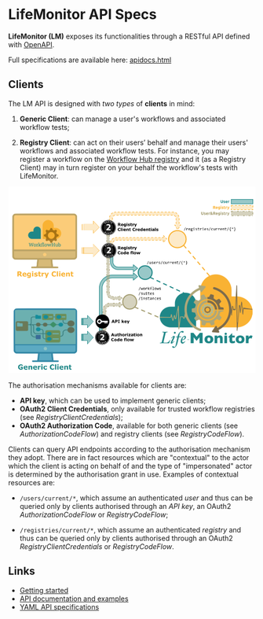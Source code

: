# LifeMonitor API Specs

**LifeMonitor (LM)** exposes its functionalities through a RESTful API defined with
[OpenAPI](https://swagger.io/specification).

Full specifications are available here: [apidocs.html](https://api.dev.lifemonitor.eu/static/apidocs.html)

## Clients

The LM API is designed with _two types_ of **clients** in mind:

1. **Generic Client**: can manage a user's workflows and associated workflow tests;

2. **Registry Client**: can act on their users’ behalf and manage their users'
   workflows and associated workflow tests. For instance, you may register a
   workflow on the [Workflow Hub registry](https://workflowhub.eu/) and it (as a
   Registry Client) may in turn register on your behalf the workflow's tests with
   LifeMonitor.


<img alt="LifeMonitor client types" src="images/lm_clients.png" width="900" />

The authorisation mechanisms available for clients are:

* **API key**, which can be used to implement generic clients;
* **OAuth2 Client Credentials**, only available for trusted workflow registries
  (see *RegistryClientCredentials*);
* **OAuth2 Authorization Code**, available for both generic clients (see
  *AuthorizationCodeFlow*) and registry clients (see *RegistryCodeFlow*).

Clients can query API endpoints according to the authorisation mechanism they
adopt.  There are in fact resources which are "contextual" to the actor which
the client is acting on behalf of and the type of "impersonated" actor is
determined by the authorisation grant in use. Examples of contextual resources
are:

- `/users/current/*`, which assume an authenticated _user_ and thus can be
  queried only by clients authorised through an _API key_, an OAuth2
_AuthorizationCodeFlow_ or _RegistryCodeFlow_;

- `/registries/current/*`, which assume an authenticated _registry_ and thus can
  be queried only by clients authorised through an OAuth2
_RegistryClientCredentials_ or _RegistryCodeFlow_.

## Links

- [Getting started](getting_started)
- [API documentation and examples](https://crs4.github.io/life_monitor/lm-openapi-rapidoc.html)
- [YAML API specifications](https://github.com/crs4/life_monitor/tree/master/specs)
